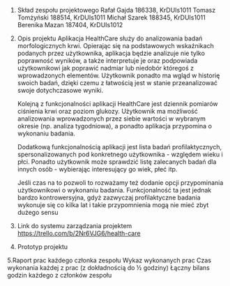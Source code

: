 


1. Skład zespołu projektowego
    Rafał Gajda 186338, KrDUIs1011
    Tomasz Tomżyński 188514, KrDUIs1011
    Michał Szarek 188345, KrDUIs1011
    Berenika Mazan 187404, KrDUIs1012


2. Opis projektu
    Aplikacja HealthCare służy do analizowania badań morfologicznych krwi. Opierając się na podstawowych wskaźnikach podanych przez użytkownika, aplikacja będzie analizuje nie tylko poprawność wyników, a także interpretuje je oraz podpowiada użytkownikowi jak poprawić nadmiar lub niedobór któregoś z wprowadzonych elementów. Użytkownik ponadto ma wgląd w historię swoich badań, dzięki czemu z łatwością jest w stanie przeanalizować swoje dotychczasowe wyniki.

    Kolejną z funkcjonalności aplikacji HealthCare jest dziennik pomiarów ciśnienia krwi oraz poziom glukozy. Użytkownik ma możliwość analizowania wprowadzonych przez siebie wartości w wybranym okresie (np. analiza tygodniowa), a ponadto aplikacja przypomina o wykonaniu badania. 

    Dodatkową funkcjonalnością aplikacji jest lista badań profilaktycznych, spersonalizowanych pod konkretnego użytkownika - względem wieku i płci. Ponadto użytkownik może sprawdzić listę zalecanych badań dla innych osób - wybierając interesujący go wiek, płeć itp. 
    
    Jeśli czas na to pozwoli to rozważamy też dodanie opcji przypominania użytkownikowi o wykonaniu badania. Funkcjonalność ta jest jednak bardzo kontrowersyjna, gdyż zazwyczaj profilaktyczne badania wykonuje się co kilka lat i takie przypomnienia mogą nie mieć zbyt dużego sensu
    
3. Link do systemu zarządzania projektem
    https://trello.com/b/2Nr6VJG6/health-care

4. Prototyp projektu

5.Raport prac każdego członka zespołu
 	Wykaz wykonanych prac
    Czas wykonania każdej z prac (z dokładnością do ½ godziny)
    Łączny bilans godzin każdego z członków zespołu
